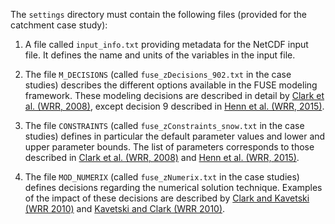 The `settings` directory must contain the following files (provided for the catchment case study):

1. A file called `input_info.txt` providing metadata for the NetCDF input file. It defines the name and units of the variables in the input file.

1. The file `M_DECISIONS` (called `fuse_zDecisions_902.txt` in the case studies) describes the different options available in the FUSE modeling framework. These modeling decisions are described in detail by [Clark et al. (WRR, 2008)](http://dx.doi.org/10.1029/2007WR006735), except decision 9 described in [Henn et al. (WRR, 2015)](http://dx.doi.org/10.1002/2014WR016736).

2. The file `CONSTRAINTS` (called `fuse_zConstraints_snow.txt` in the case studies) defines in particular the default parameter values and lower and upper parameter bounds. The list of parameters corresponds to those described in [Clark et al. (WRR, 2008)](http://dx.doi.org/10.1029/2007WR006735) and [Henn et al. (WRR, 2015)](http://dx.doi.org/10.1002/2014WR016736).

3. The file `MOD_NUMERIX` (called `fuse_zNumerix.txt` in the case studies) defines decisions regarding the numerical solution technique. Examples of the impact of these decisions are described by [Clark and Kavetski (WRR 2010)](http://dx.doi.org/10.1029/2009WR008894) and [Kavetski and Clark (WRR 2010)](http://dx.doi.org/10.1029/2009WR008896).
